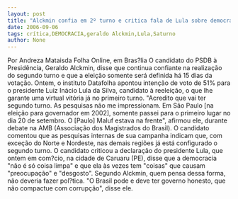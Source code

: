 ```yaml
---
layout: post
title: "Alckmin confia em 2º turno e critica fala de Lula sobre democracia"
date: 2006-09-06
tags: crítica,DEMOCRACIA,geraldo Alckmin,Lula,Saturno
author: None
---
```

Por Andreza Mataisda Folha Online, em Bras?lia
O candidato do PSDB à Presidência, Geraldo Alckmin, disse que continua confiante na realização do segundo turno e que a eleição somente será definida há 15 dias da votação. Ontem, o instituto Datafolha apontou intenção de voto de 51% para o presidente Luiz Inácio Lula da Silva, candidato à reeleição, o que lhe garante uma virtual vitória já no primeiro turno.
\"Acredito que vai ter segundo turno. As pesquisas não me impressionam. Em São Paulo [na eleição para governador em 2002], somente passei para o primeiro lugar no dia 20 de setembro. O [Paulo] Maluf estava na frente\", afirmou ele, durante debate na AMB (Associação dos Magistrados do Brasil).
O candidato comentou que as pesquisas internas de sua campanha indicam que, com exceção do Norte e Nordeste, nas demais regiões já está configurado o segundo turno.
O candidato criticou a declaração do presidente Lula, que ontem em com?cio, na cidade de Caruaru (PE), disse que a democracia \"não é só coisa limpa\" e que ela às vezes tem \"coisas\" que causam \"preocupação\" e \"desgosto\".
Segundo Alckmin, quem pensa dessa forma, não deveria fazer pol?tica. \"O Brasil pode e deve ter governo honesto, que não compactue com corrupção\", disse ele. 
